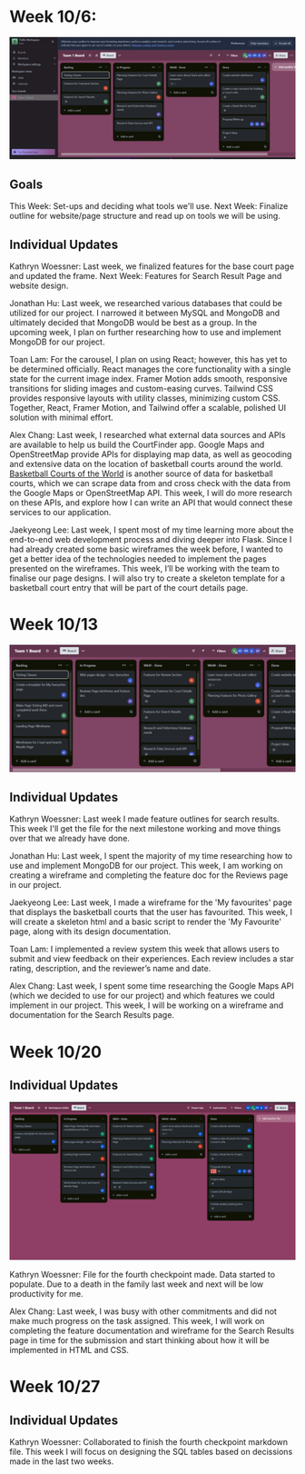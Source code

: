 # Week 10/6:
![image](./Trello_Board/week10-6.png)

## Goals
This Week: Set-ups and deciding what tools we'll use.
Next Week: Finalize outline for website/page structure and read up on tools we will be using.

## Individual Updates
Kathryn Woessner: Last week, we finalized features for the base court page and updated the frame. Next Week: Features for Search Result Page and website design.

Jonathan Hu: Last week, we researched various databases that could be utilized for our project. I narrowed it between MySQL and MongoDB and ultimately decided that MongoDB would be best as a group. In the upcoming week, I plan on further researching how to use and implement MongoDB for our project.

Toan Lam: For the carousel, I plan on using React; however, this has yet to be determined officially. React manages the core functionality with a single state for the current image index. Framer Motion adds smooth, responsive transitions for sliding images and custom-easing curves. Tailwind CSS provides responsive layouts with utility classes, minimizing custom CSS. Together, React, Framer Motion, and Tailwind offer a scalable, polished UI solution with minimal effort.

Alex Chang: Last week, I researched what external data sources and APIs are available to help us build the CourtFinder app. Google Maps and OpenStreetMap provide APIs for displaying map data, as well as geocoding and extensive data on the location of basketball courts around the world. [Basketball Courts of the World](https://www.courtsoftheworld.com/) is another source of data for basketball courts, which we can scrape data from and cross check with the data from the Google Maps or OpenStreetMap API. This week, I will do more research on these APIs, and explore how I can write an API that would connect these services to our application.

Jaekyeong Lee: Last week, I spent most of my time learning more about the end-to-end web development process and diving deeper into Flask. Since I had already created some basic wireframes the week before, I wanted to get a better idea of the technologies needed to implement the pages presented on the wireframes. This week, I’ll be working with the team to finalise our page designs. I will also try to create a skeleton template for a basketball court entry that will be part of the court details page.

# Week 10/13
![image](./Trello_Board/week10-13.png)

## Individual Updates
Kathryn Woessner: Last week I made feature outlines for search results. This week I'll get the file for the next milestone working and move things over that we already have done.

Jonathan Hu: Last week, I spent the majority of my time researching how to use and implement MongoDB for our project. This week, I am working on creating a wireframe and completing the feature doc for the Reviews page in our project.

Jaekyeong Lee: Last week, I made a wireframe for the 'My favourites' page that displays the basketball courts that the user has favourited. This week, I will create a skeleton html and a basic script to render the 'My Favourite' page, along with its design documentation.

Toan Lam: I implemented a review system this week that allows users to submit and view feedback on their experiences. Each review includes a star rating, description, and the reviewer’s name and date.

Alex Chang: Last week, I spent some time researching the Google Maps API (which we decided to use for our project) and which features we could implement in our project. This week, I will be working on a wireframe and documentation for the Search Results page.

# Week 10/20

## Individual Updates
![image](./Trello_Board/week10-20.png)

Kathryn Woessner: File for the fourth checkpoint made. Data started to populate. Due to a death in the family last week and next will be low productivity for me.

Alex Chang: Last week, I was busy with other commitments and did not make much progress on the task assigned. This week, I will work on completing the feature documentation and wireframe for the Search Results page in time for the submission and start thinking about how it will be implemented in HTML and CSS. 

# Week 10/27

## Individual Updates

Kathryn Woessner: Collaborated to finish the fourth checkpoint markdown file. This week I will focus on designing the SQL tables based on decissions made in the last two weeks.